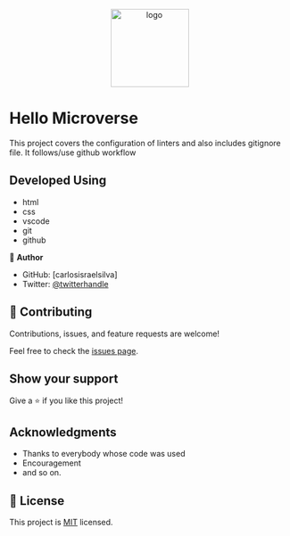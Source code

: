 <a name="readme-top"></a>

<div align="center">

  <img src="https://raw.githubusercontent.com/microverseinc/readme-template/master/murple_logo.png" alt="logo" width="140"  height="auto" />
  <br/>
  
</div>

# Hello Microverse

This project covers the configuration of linters and also includes gitignore file. It follows/use github workflow

## Developed Using

- html
- css
- vscode
- git
- github


👤 **Author**

- GitHub: [carlosisraelsilva]
- Twitter: [@twitterhandle](https://twitter.com/carlosisraels)


## 🤝 Contributing

Contributions, issues, and feature requests are welcome!

Feel free to check the [issues page](../../issues/).

## Show your support

Give a ⭐️ if you like this project!

## Acknowledgments

- Thanks to everybody whose code was used 
- Encouragement 
- and so on.

## 📝 License

This project is [MIT](./MIT.md) licensed.